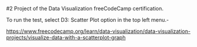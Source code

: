 #2 Project of the Data Visualization freeCodeCamp certification.

To run the test, select D3: Scatter Plot option in the top left menu.-

https://www.freecodecamp.org/learn/data-visualization/data-visualization-projects/visualize-data-with-a-scatterplot-graph
